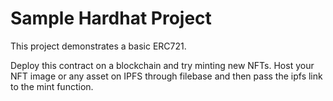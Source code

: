 # Sample Hardhat Project

This project demonstrates a basic ERC721. 

Deploy this contract on a blockchain and try minting new NFTs.
Host your NFT image or any asset on IPFS through filebase and then pass the ipfs link to the mint function.


